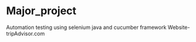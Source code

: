 # Major_project
Automation testing using selenium java and cucumber framework 
Website- tripAdvisor.com
